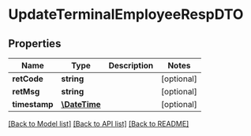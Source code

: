 # UpdateTerminalEmployeeRespDTO

## Properties
Name | Type | Description | Notes
------------ | ------------- | ------------- | -------------
**retCode** | **string** |  | [optional] 
**retMsg** | **string** |  | [optional] 
**timestamp** | [**\DateTime**](\DateTime.md) |  | [optional] 

[[Back to Model list]](../README.md#documentation-for-models) [[Back to API list]](../README.md#documentation-for-api-endpoints) [[Back to README]](../README.md)


